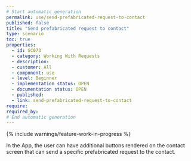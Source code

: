```yaml
---
# Start automatic generation
permalink: use/send-prefabricated-request-to-contact
published: false
title: "Send prefabricated request to contact"
type: scenario
toc: true
properties:
  - id: SC073
  - category: Working With Requests
  - description:
  - customer: All
  - component: use
  - level: Beginner
  - implementation status: OPEN
  - documentation status: OPEN
  - published:
  - link: send-prefabricated-request-to-contact
require:
required_by:
# End automatic generation
---
```


{% include warnings/feature-work-in-progress %}

In the App, the user can have additional buttons rendered on the contact screen that can send a specific prefabricated request to the contact.
